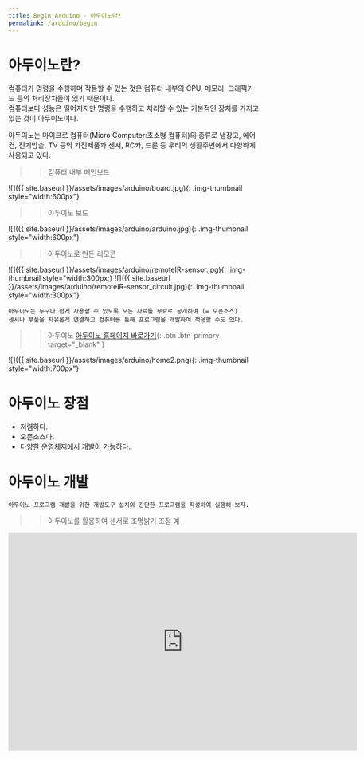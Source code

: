 ```yaml
---
title: Begin Arduino - 아두이노란?
permalink: /arduino/begin
---
```


# 아두이노란?

컴퓨터가 명령을 수행하며 작동할 수 있는 것은 컴퓨터 내부의 CPU, 메모리, 그래픽카드 등의 처리장치들이 있기 때문이다.    
컴퓨터보다 성능은 떨어지지만 명령을 수행하고 처리할 수 있는 기본적인 장치를 가지고 있는 것이 아두이노이다.    

아두이노는 마이크로 컴퓨터(Micro Computer:초소형 컴퓨터)의 종류로 냉장고, 에어컨, 전기밥솥, TV 등의 가전제품과 센서, RC카, 드론 등 우리의 생활주변에서 다양하게 사용되고 있다.    

>> 컴퓨터 내부 메인보드    

![]({{ site.baseurl }}/assets/images/arduino/board.jpg){: .img-thumbnail style="width:600px"}    

>> 아두이노 보드    

![]({{ site.baseurl }}/assets/images/arduino/arduino.jpg){: .img-thumbnail style="width:600px"}    


>> 아두이노로 만든 리모콘    

![]({{ site.baseurl }}/assets/images/arduino/remoteIR-sensor.jpg){: .img-thumbnail style="width:300px;} 
![]({{ site.baseurl }}/assets/images/arduino/remoteIR-sensor_circuit.jpg){: .img-thumbnail style="width:300px"}    


```
아두이노는 누구나 쉽게 사용할 수 있도록 모든 자료를 무료로 공개하여 (= 오픈소스) 
센서나 부품을 자유롭게 연결하고 컴퓨터를 통해 프로그램을 개발하여 적용할 수도 있다.    
```


>> 아두이노  [아두이노 홈페이지 바로가기](https://docs.arduino.cc/tutorials/){: .btn .btn-primary target="_blank" }       

![]({{ site.baseurl }}/assets/images/arduino/home2.png){: .img-thumbnail style="width:700px"}


# 아두이노 장점
+ 저렴하다.      
+ 오픈소스다.    
+ 다양한 운영체제에서 개발이 가능하다.      


# 아두이노 개발

```
아두이노 프로그램 개발을 위한 개발도구 설치와 간단한 프로그램을 작성하여 실행해 보자.
```


>> 아두이노를 활용하여 센서로 조명밝기 조정 예
<iframe width="700" height="438" src="https://serviceapi.nmv.naver.com/flash/convertIframeTag.nhn?vid=F5D1B95EEE3AE3C8A1ACBB4145243620D133&outKey=V126aae680dc4e9f0095d0298bd90fa246e4286d7f0ae397ff9610298bd90fa246e42" frameborder="no" scrolling="no" title="NaverVideo" allow="autoplay; gyroscope; accelerometer; encrypted-media" allowfullscreen></iframe>

